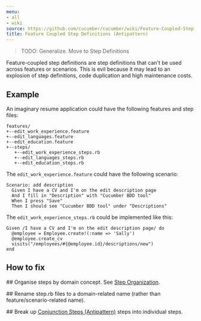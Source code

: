 ```yaml
---
menu:
- all
- wiki
source: https://github.com/cucumber/cucumber/wiki/Feature-Coupled-Step-Definitions-(Antipattern)/
title: Feature Coupled Step Definitions (Antipattern)
---
```


> TODO: Generalize. Move to Step Definitions

Feature-coupled step definitions are step definitions that can't be used across features or scenarios. This is evil because it may lead to an explosion of step definitions, code duplication and high maintenance costs.

## Example

An imaginary resume application could have the following features and step files:

```
features/
+--edit_work_experience.feature
+--edit_languages.feature
+--edit_education.feature
+--steps/
   +--edit_work_experience_steps.rb
   +--edit_languages_steps.rb
   +--edit_education_steps.rb
```

The <code>edit_work_experience.feature</code> could have the following scenario:

```
Scenario: add description
  Given I have a CV and I'm on the edit description page
  And I fill in "Description" with "Cucumber BDD tool"
  When I press "Save"
  Then I should see "Cucumber BDD tool" under "Descriptions"
```

The <code>edit_work_experience_steps.rb</code> could be implemented like this:

```
Given /I have a CV and I'm on the edit description page/ do
  @employee = Employee.create!(:name => 'Sally')
  @employee.create_cv
  visits("/employees/#{@employee.id}/descriptions/new")
end
```

## How to fix

\## Organise steps by domain concept. See [Step Organization](/cucumber/step-organization/).

\## Rename step.rb files to a domain-related name (rather than feature/scenario-related name).

\## Break up [Conjunction Steps (Antipattern)](/gherkin/conjunction-steps-antipattern/) steps into individual steps.
